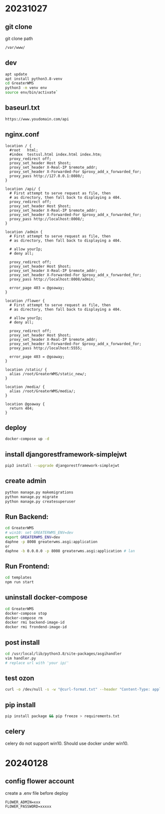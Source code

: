 # 20231027
## git clone
git clone path
```bash
/var/www/
```

## dev
```bash
apt update
apt install python3.8-venv
cd GreaterWMS
python3 -m venv env
source env/bin/activate`
```

## baseurl.txt
```bash
https://www.youdomain.com/api
```

## nginx.conf
```nginx
location / {
  #root   html;
  #index  testssl.html index.html index.htm;
  proxy_redirect off;
  proxy_set_header Host $host;
  proxy_set_header X-Real-IP $remote_addr;
  proxy_set_header X-Forwarded-For $proxy_add_x_forwarded_for;
  proxy_pass http://127.0.0.1:8080/;
}

location /api/ {
  # First attempt to serve request as file, then
  # as directory, then fall back to displaying a 404.
  proxy_redirect off;
  proxy_set_header Host $host;
  proxy_set_header X-Real-IP $remote_addr;
  proxy_set_header X-Forwarded-For $proxy_add_x_forwarded_for;
  proxy_pass http://localhost:8008/;
}

location /admin {
  # First attempt to serve request as file, then
  # as directory, then fall back to displaying a 404.

  # allow yourIp;
  # deny all;

  proxy_redirect off;
  proxy_set_header Host $host;
  proxy_set_header X-Real-IP $remote_addr;
  proxy_set_header X-Forwarded-For $proxy_add_x_forwarded_for;
  proxy_pass http://localhost:8008/admin;

  error_page 403 = @goaway;
}

location /flower {
  # First attempt to serve request as file, then
  # as directory, then fall back to displaying a 404.

  # allow yourIp;
  # deny all;

  proxy_redirect off;
  proxy_set_header Host $host;
  proxy_set_header X-Real-IP $remote_addr;
  proxy_set_header X-Forwarded-For $proxy_add_x_forwarded_for;
  proxy_pass http://localhost:5555;

  error_page 403 = @goaway;
}

location /static/ {
  alias /root/GreaterWMS/static_new/;
}

location /media/ {
  alias /root/GreaterWMS/media/;
}

location @goaway {
  return 404;
}
```

## deploy
```bash
docker-compose up -d
```

## install djangorestframework-simplejwt
```bash
pip3 install --upgrade djangorestframework-simplejwt
```

## create admin
```bash
python manage.py makemigrations
python manage.py migrate
python manage.py createsuperuser
```

## Run Backend:
```bash
cd GreaterWMS
# win10: set GREATERWMS_ENV=dev
export GREATERWMS_ENV=dev
daphne -p 8008 greaterwms.asgi:application
or
daphne -b 0.0.0.0 -p 8008 greaterwms.asgi:application # lan
```

## Run Frontend:
```bash
cd templates
npm run start
```

## uninstall docker-compose
```bash
cd GreaterWMS
docker-compose stop
docker-compose rm
docker rmi backend-image-id
docker rmi frondend-image-id
```

## post install
```bash
cd /usr/local/lib/python3.8/site-packages/asgihandler
vim handler.py
# replace url with 'your ip/'
```

## test ozon
```bash
curl -o /dev/null -s -w "@curl-format.txt" --header "Content-Type: application/json" --header "Client-Id: your-id" --header "Api-Key: your-key" --request POST --data '{"filter":{"cutoff_from":"2023-11-01T14:15:22Z","cutoff_to":"2023-11-11T14:15:22Z"},"limit":1,"offset":0}' https://api-seller.ozon.ru/v3/posting/fbs/unfulfilled/list
```

## pip install
```bash
pip install package && pip freeze > requirements.txt
```

## celery
celery do not support win10. Should use docker under win10.

# 20240128
## config flower account
create a .env file before deploy

```
FLOWER_ADMIN=xxx
FLOWER_PASSWORD=xxxxx
```


